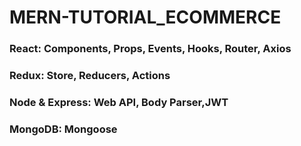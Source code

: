 # MERN-TUTORIAL_ECOMMERCE
### React: Components, Props, Events, Hooks, Router, Axios
### Redux: Store, Reducers, Actions
### Node & Express: Web API, Body Parser,JWT
### MongoDB: Mongoose